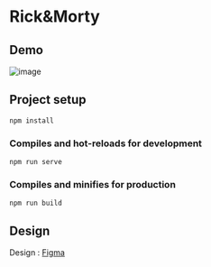 # Rick&Morty

## Demo
![image](https://res.cloudinary.com/djzj5tbgw/image/upload/v1651110348/rick-morty_uicltt.gif)

## Project setup
```
npm install
```

### Compiles and hot-reloads for development
```
npm run serve
```

### Compiles and minifies for production
```
npm run build
```
## Design
Design : [Figma](https://www.figma.com/community/file/979477099633946456/Rick-and-Morty-(web-responsive))
